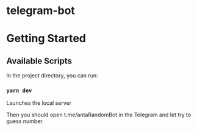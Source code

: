 # telegram-bot
# Getting Started 

## Available Scripts

In the project directory, you can run:

### `yarn dev`

Launches the local server  

Then you should open t.me/antaRandomBot in the Telegram and let try to guess number.
